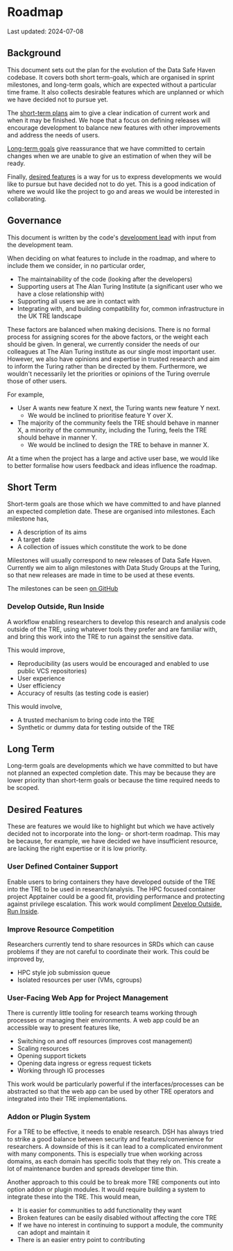 # Roadmap

Last updated: 2024-07-08

## Background

This document sets out the plan for the evolution of the Data Safe Haven codebase.
It covers both short term-goals, which are organised in sprint milestones, and long-term goals, which are expected without a particular time frame.
It also collects desirable features which are unplanned or which we have decided not to pursue yet.

The [short-term plans](#short-term) aim to give a clear indication of current work and when it may be finished.
We hope that a focus on defining releases will encourage development to balance new features with other improvements and address the needs of users.

[Long-term goals](#long-term) give reassurance that we have committed to certain changes when we are unable to give an estimation of when they will be ready.

Finally, [desired features](#desired-features) is a way for us to express developments we would like to pursue but have decided not to do yet.
This is a good indication of where we would like the project to go and areas we would be interested in collaborating.

## Governance

This document is written by the code's [development lead](https://github.com/JimMadge) with input from the development team.

When deciding on what features to include in the roadmap, and where to include them we consider, in no particular order,

- The maintainability of the code (looking after the developers)
- Supporting users at The Alan Turing Institute (a significant user who we have a close relationship with)
- Supporting all users we are in contact with
- Integrating with, and building compatibility for, common infrastructure in the UK TRE landscape

These factors are balanced when making decisions.
There is no formal process for assigning scores for the above factors, or the weight each should be given.
In general, we currently consider the needs of our colleagues at The Alan Turing institute as our single most important user.
However, we also have opinions and expertise in trusted research and aim to inform the Turing rather than be directed by them.
Furthermore, we wouldn't necessarily let the priorities or opinions of the Turing overrule those of other users.

For example,

- User A wants new feature X next, the Turing wants new feature Y next.
    - We would be inclined to prioritise feature Y over X.
- The majority of the community feels the TRE should behave in manner X, a minority of the community, including the Turing, feels the TRE should behave in manner Y.
    - We would be inclined to design the TRE to behave in manner X.

At a time when the project has a large and active user base, we would like to better formalise how users feedback and ideas influence the roadmap.

## Short Term

Short-term goals are those which we have committed to and have planned an expected completion date.
These are organised into milestones.
Each milestone has,

- A description of its aims
- A target date
- A collection of issues which constitute the work to be done

Milestones will usually correspond to new releases of Data Safe Haven.
Currently we aim to align milestones with Data Study Groups at the Turing, so that new releases are made in time to be used at these events.

The milestones can be seen [on GitHub](https://github.com/alan-turing-institute/data-safe-haven/milestones)

### Develop Outside, Run Inside

A workflow enabling researchers to develop this research and analysis code outside of the TRE, using whatever tools they prefer and are familiar with, and bring this work into the TRE to run against the sensitive data.

This would improve,

- Reproducibility (as users would be encouraged and enabled to use public VCS repositories)
- User experience
- User efficiency
- Accuracy of results (as testing code is easier)

This would involve,

- A trusted mechanism to bring code into the TRE
- Synthetic or dummy data for testing outside of the TRE

## Long Term

Long-term goals are developments which we have committed to but have not planned an expected completion date.
This may be because they are lower priority than short-term goals or because the time required needs to be scoped.

## Desired Features

These are features we would like to highlight but which we have actively decided not to incorporate into the long- or short-term roadmap.
This may be because, for example, we have decided we have insufficient resource, are lacking the right expertise or it is low priority.

### User Defined Container Support

Enable users to bring containers they have developed outside of the TRE into the TRE to be used in research/analysis.
The HPC focused container project Apptainer could be a good fit, providing performance and protecting against privilege escalation.
This work would compliment [Develop Outside, Run Inside](#develop-outside-run-inside).

### Improve Resource Competition

Researchers currently tend to share resources in SRDs which can cause problems if they are not careful to coordinate their work.
This could be improved by,

- HPC style job submission queue
- Isolated resources per user (VMs, cgroups)

### User-Facing Web App for Project Management

There is currently little tooling for research teams working through processes or managing their environments.
A web app could be an accessible way to present features like,

- Switching on and off resources (improves cost management)
- Scaling resources
- Opening support tickets
- Opening data ingress or egress request tickets
- Working through IG processes

This work would be particularly powerful if the interfaces/processes can be abstracted so that the web app can be used by other TRE operators and integrated into their TRE implementations.

### Addon or Plugin System

For a TRE to be effective, it needs to enable research.
DSH has always tried to strike a good balance between security and features/convenience for researchers.
A downside of this is it can lead to a complicated environment with many components.
This is especially true when working across domains, as each domain has specific tools that they rely on.
This create a lot of maintenance burden and spreads developer time thin.

Another approach to this could be to break more TRE components out into option addon or plugin modules.
It would require building a system to integrate these into the TRE.
This would mean,

- It is easier for communities to add functionality they want
- Broken features can be easily disabled without affecting the core TRE
- If we have no interest in continuing to support a module, the community can adopt and maintain it
- There is an easier entry point to contributing

